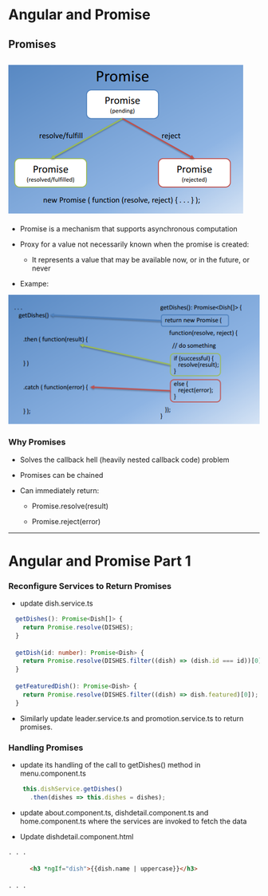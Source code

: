 # Angular and Promise

## [ ](https://www.coursera.org/learn/angular/supplement/09W61/angular-and-promise-objectives-and-outcomes) Promises

## ![](/assets/L2W3_3Promis.png)

* Promise is a mechanism that supports asynchronous computation

* Proxy for a value not necessarily known when the promise is created:

  * It represents a value that may be available now, or in the future, or never

* Exampe:

![](/assets/L2W3_3PromiseEx.png)

###  Why Promises

* Solves the callback hell \(heavily nested callback code\) problem

* Promises can be chained

* Can immediately return:

  * Promise.resolve\(result\)

  * Promise.reject\(error\)

---

# Angular and Promise Part 1

### Reconfigure Services to Return Promises

* update dish.service.ts

```ts
  getDishes(): Promise<Dish[]> {
    return Promise.resolve(DISHES);
  }

  getDish(id: number): Promise<Dish> {
    return Promise.resolve(DISHES.filter((dish) => (dish.id === id))[0]);
  }

  getFeaturedDish(): Promise<Dish> {
    return Promise.resolve(DISHES.filter((dish) => dish.featured)[0]);
  }
```

* Similarly update leader.service.ts and promotion.service.ts to return promises.

  


### Handling Promises

* update its handling of the call to getDishes\(\) method in menu.component.ts

```ts
    this.dishService.getDishes()
      .then(dishes => this.dishes = dishes);
```

* update about.component.ts, dishdetail.component.ts and home.component.ts where the services are invoked to fetch the data



* Update dishdetail.component.html

```html
. . .

      <h3 *ngIf="dish">{{dish.name | uppercase}}</h3>

. . .
```



